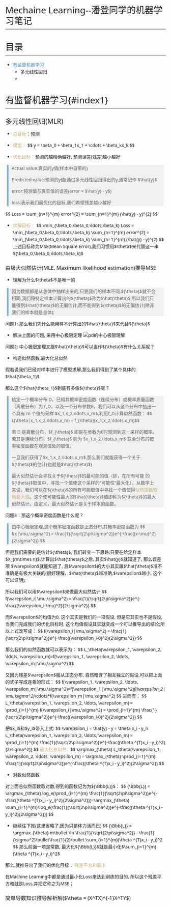 <!DOCTYPE html>
<html>
<head>
<meta http-equiv="Content-type" content="text/html;charset=UTF-8">
<script type="text/javascript" src="http://cdn.mathjax.org/mathjax/latest/MathJax.js?config=TeX-AMS-MML_HTMLorMML"> </script>
<script type="text/x-mathjax-config">MathJax.Hub.Config({"tex2jax": {"inlineMath": [['$','$'], ['\\(','\\)']]}});</script>
<script type="text/x-mathjax-config">MathJax.Hub.Config({"HTML-CSS": {"availableFonts":["TeX"],"scale": 150}});</script>

<style>
/*---------------------------------------------------------------------------------------------
 *  Copyright (c) Microsoft Corporation. All rights reserved.
 *  Licensed under the MIT License. See License.txt in the project root for license information.
 *--------------------------------------------------------------------------------------------*/

body {
	font-family: "Segoe WPC", "Segoe UI", "SFUIText-Light", "HelveticaNeue-Light", sans-serif, "Droid Sans Fallback";
	font-size: 14px;
	padding: 0 12px;
	line-height: 22px;
	word-wrap: break-word;
}

#code-csp-warning {
	position: fixed;
	top: 0;
	right: 0;
	color: white;
	margin: 16px;
	text-align: center;
	font-size: 12px;
	font-family: sans-serif;
	background-color:#444444;
	cursor: pointer;
	padding: 6px;
	box-shadow: 1px 1px 1px rgba(0,0,0,.25);
}

#code-csp-warning:hover {
	text-decoration: none;
	background-color:#007acc;
	box-shadow: 2px 2px 2px rgba(0,0,0,.25);
}


body.scrollBeyondLastLine {
	margin-bottom: calc(100vh - 22px);
}

body.showEditorSelection .code-line {
	position: relative;
}

body.showEditorSelection .code-active-line:before,
body.showEditorSelection .code-line:hover:before {
	content: "";
	display: block;
	position: absolute;
	top: 0;
	left: -12px;
	height: 100%;
}

body.showEditorSelection li.code-active-line:before,
body.showEditorSelection li.code-line:hover:before {
	left: -30px;
}

.vscode-light.showEditorSelection .code-active-line:before {
	border-left: 3px solid rgba(0, 0, 0, 0.15);
}

.vscode-light.showEditorSelection .code-line:hover:before {
	border-left: 3px solid rgba(0, 0, 0, 0.40);
}

.vscode-dark.showEditorSelection .code-active-line:before {
	border-left: 3px solid rgba(255, 255, 255, 0.4);
}

.vscode-dark.showEditorSelection .code-line:hover:before {
	border-left: 3px solid rgba(255, 255, 255, 0.60);
}

.vscode-high-contrast.showEditorSelection .code-active-line:before {
	border-left: 3px solid rgba(255, 160, 0, 0.7);
}

.vscode-high-contrast.showEditorSelection .code-line:hover:before {
	border-left: 3px solid rgba(255, 160, 0, 1);
}

img {
	max-width: 100%;
	max-height: 100%;
}

a {
	color: #4080D0;
	text-decoration: none;
}

a:focus,
input:focus,
select:focus,
textarea:focus {
	outline: 1px solid -webkit-focus-ring-color;
	outline-offset: -1px;
}

hr {
	border: 0;
	height: 2px;
	border-bottom: 2px solid;
}

h1 {
	padding-bottom: 0.3em;
	line-height: 1.2;
	border-bottom-width: 1px;
	border-bottom-style: solid;
}

h1, h2, h3 {
	font-weight: normal;
}

h1 code,
h2 code,
h3 code,
h4 code,
h5 code,
h6 code {
	font-size: inherit;
	line-height: auto;
}

a:hover {
	color: #4080D0;
	text-decoration: underline;
}

table {
	border-collapse: collapse;
}

table > thead > tr > th {
	text-align: left;
	border-bottom: 1px solid;
}

table > thead > tr > th,
table > thead > tr > td,
table > tbody > tr > th,
table > tbody > tr > td {
	padding: 5px 10px;
}

table > tbody > tr + tr > td {
	border-top: 1px solid;
}

blockquote {
	margin: 0 7px 0 5px;
	padding: 0 16px 0 10px;
	border-left: 5px solid;
}

code {
	font-family: Menlo, Monaco, Consolas, "Droid Sans Mono", "Courier New", monospace, "Droid Sans Fallback";
	font-size: 14px;
	line-height: 19px;
}

body.wordWrap pre {
	white-space: pre-wrap;
}

.mac code {
	font-size: 12px;
	line-height: 18px;
}

pre:not(.hljs),
pre.hljs code > div {
	padding: 16px;
	border-radius: 3px;
	overflow: auto;
}

/** Theming */

.vscode-light,
.vscode-light pre code {
	color: rgb(30, 30, 30);
}

.vscode-dark,
.vscode-dark pre code {
	color: #DDD;
}

.vscode-high-contrast,
.vscode-high-contrast pre code {
	color: white;
}

.vscode-light code {
	color: #A31515;
}

.vscode-dark code {
	color: #D7BA7D;
}

.vscode-light pre:not(.hljs),
.vscode-light code > div {
	background-color: rgba(220, 220, 220, 0.4);
}

.vscode-dark pre:not(.hljs),
.vscode-dark code > div {
	background-color: rgba(10, 10, 10, 0.4);
}

.vscode-high-contrast pre:not(.hljs),
.vscode-high-contrast code > div {
	background-color: rgb(0, 0, 0);
}

.vscode-high-contrast h1 {
	border-color: rgb(0, 0, 0);
}

.vscode-light table > thead > tr > th {
	border-color: rgba(0, 0, 0, 0.69);
}

.vscode-dark table > thead > tr > th {
	border-color: rgba(255, 255, 255, 0.69);
}

.vscode-light h1,
.vscode-light hr,
.vscode-light table > tbody > tr + tr > td {
	border-color: rgba(0, 0, 0, 0.18);
}

.vscode-dark h1,
.vscode-dark hr,
.vscode-dark table > tbody > tr + tr > td {
	border-color: rgba(255, 255, 255, 0.18);
}

.vscode-light blockquote,
.vscode-dark blockquote {
	background: rgba(127, 127, 127, 0.1);
	border-color: rgba(0, 122, 204, 0.5);
}

.vscode-high-contrast blockquote {
	background: transparent;
	border-color: #fff;
}
</style>

<style>
/* Tomorrow Theme */
/* http://jmblog.github.com/color-themes-for-google-code-highlightjs */
/* Original theme - https://github.com/chriskempson/tomorrow-theme */

/* Tomorrow Comment */
.hljs-comment,
.hljs-quote {
	color: #8e908c;
}

/* Tomorrow Red */
.hljs-variable,
.hljs-template-variable,
.hljs-tag,
.hljs-name,
.hljs-selector-id,
.hljs-selector-class,
.hljs-regexp,
.hljs-deletion {
	color: #c82829;
}

/* Tomorrow Orange */
.hljs-number,
.hljs-built_in,
.hljs-builtin-name,
.hljs-literal,
.hljs-type,
.hljs-params,
.hljs-meta,
.hljs-link {
	color: #f5871f;
}

/* Tomorrow Yellow */
.hljs-attribute {
	color: #eab700;
}

/* Tomorrow Green */
.hljs-string,
.hljs-symbol,
.hljs-bullet,
.hljs-addition {
	color: #718c00;
}

/* Tomorrow Blue */
.hljs-title,
.hljs-section {
	color: #4271ae;
}

/* Tomorrow Purple */
.hljs-keyword,
.hljs-selector-tag {
	color: #8959a8;
}

.hljs {
	display: block;
	overflow-x: auto;
	color: #4d4d4c;
	padding: 0.5em;
}

.hljs-emphasis {
	font-style: italic;
}

.hljs-strong {
	font-weight: bold;
}
</style>

<style>
/*
 * Markdown PDF CSS
 */

pre {
	background-color: #f8f8f8;
	border: 1px solid #cccccc;
	border-radius: 3px;
	overflow-x: auto;
	white-space: pre-wrap;
	overflow-wrap: break-word;
}

pre:not(.hljs) {
	padding: 23px;
	line-height: 19px;
}

blockquote {
	background: rgba(127, 127, 127, 0.1);
	border-color: rgba(0, 122, 204, 0.5);
}

.emoji {
	height: 1.4em;
}

/* for inline code */
:not(pre):not(.hljs) > code {
	color: #C9AE75; /* Change the old color so it seems less like an error */
	font-size: inherit;
}

</style>

</head>
<body>
<h1 id="mechaine-learning--%E6%BD%98%E7%99%BB%E5%90%8C%E5%AD%A6%E7%9A%84%E6%9C%BA%E5%99%A8%E5%AD%A6%E4%B9%A0%E7%AC%94%E8%AE%B0">Mechaine Learning--潘登同学的机器学习笔记</h1>
<h1 id="%E7%9B%AE%E5%BD%95">目录</h1>
<ul>
<li><a href="#index1">有监督机器学习</a>
<ul>
<li>多元线性回归</li>
<li></li>
</ul>
</li>
</ul>
<h1 id="%E6%9C%89%E7%9B%91%E7%9D%A3%E6%9C%BA%E5%99%A8%E5%AD%A6%E4%B9%A0index1">有监督机器学习{#index1}</h1>
<h2 id="%E5%A4%9A%E5%85%83%E7%BA%BF%E6%80%A7%E5%9B%9E%E5%BD%92mlr">多元线性回归(MLR)</h2>
<ul>
<li>
<p><code>总目标</code>：预测</p>
</li>
<li>
<p><code>模型：</code>
$$
y = \beta_0 + \beta_1x_1 + \cdots + \beta_kx_k
$$</p>
</li>
<li>
<p><code>优化目标：</code>预测的越精确越好, 预测误差(残差)越小越好</p>
</li>
</ul>
<blockquote>
<p>Actual value:真实的y值(样本中自带的)</p>
<p>Predicted value:预测的y值(通过多元线性回归得出的y,通常记作 $\hat{y}$</p>
<p>error:预测值与真实值的误差(error = $\hat{y} - y$)</p>
<p>loss:表示我们最优化的目标,我们希望残差越小越好</p>
</blockquote>
<p>$$
Loss = \sum_{n=1}^{m} error^{2} = \sum_{n=1}^{m} (\hat{y} - y)^{2}
$$</p>
<ul>
<li><code>求解目标：</code>
$$
\min_{\beta_0,\beta_0,\ldots,\beta_k} Loss = \min_{\beta_0,\beta_0,\ldots,\beta_k} \sum_{n=1}^{m} error^{2} = \min_{\beta_0,\beta_0,\ldots,\beta_k} \sum_{n=1}^{m} (\hat{y} - y)^{2}
$$
上述目标称为MSE(Mean Square Error),我们习惯用$\theta$来代替这一串${\beta_0,\beta_0,\ldots,\beta_k}$</li>
</ul>
<h3 id="%E7%94%B1%E6%9E%81%E5%A4%A7%E4%BC%BC%E7%84%B6%E4%BC%B0%E8%AE%A1mle-maximum-likelihood-estimation%E6%8E%A8%E5%AF%BCmse">由极大似然估计(MLE, Maximum likelihood estimation)推导MSE</h3>
<ul>
<li>理解为什么$\theta$不是唯一的</li>
</ul>
<blockquote>
<p>因为数据都是从总体中抽样出来的,只要我们的样本不同,${\theta}$就不会相同,我们将特定样本计算出的${\theta}$称为$\hat{\theta}$,所以我们只能得到$\hat{\theta}$的无偏估计,而不能得到${\theta}$的无偏估计(除非我们的样本就是总体);</p>
</blockquote>
<p>问题1: 那么我们凭什么能用样本计算出的$\hat{\theta}$来代替${\theta}$</p>
<ul>
<li>解决上面的问题, 采用中心极限定理
<img src="file:///c:/Users/潘登/Documents/GitHub/pd_MachineLearning/img/中心极限定理.jpg" alt="pd的中心极限理解"></li>
</ul>
<p>问题2: 中心极限定理又跟$\hat{\theta}$可以当作${\theta}$有什么关系呢？</p>
<ul>
<li>构造似然函数,最大化总似然</li>
</ul>
<p>假若说我们已经对样本进行了模型求解,那么我们得到了某个具体的$\hat{\theta_1}$</p>
<p>那么这个$\hat{\theta_1}$到底有多像${\theta}$呢？</p>
<blockquote>
<p>给定一个概率分布 D，已知其概率密度函数（连续分布）或概率质量函数（离散分布）为 f_D，以及一个分布参数θ，我们可以从这个分布中抽出一个具有 m 个值的采样 $x_1,x_2,\ldots,x_m$,利用f_D计算似然函数：
$$ L(\theta|x_1,x_2,\ldots,x_m) = f_{\theta}(x_1,x_2,\ldots,x_m)$$</p>
<p>若 D 是离散分布，$f_{\theta}$ 即是在参数为θ时观测到这一采样的概率。若其是连续分布，$f_{\theta}$ 则为 $x_1,x_2,\ldots,x_m$ 联合分布的概率密度函数在观测值处的取值。</p>
<p>一旦我们获得了$x_1,x_2,\ldots,x_m$,那么我们就能获得一个关于${\theta}$的估计(也就是$\hat{\theta}$)</p>
<p>最大似然估计会寻找关于${\theta}$的最可能的值（即，在所有可能 的${\theta}$取值中，寻找一个值使这个采样的“可能性”最大化）。从数学上来说，我们可以在${\theta}$的所有可能取值中寻找一个值使得<code>似然函数取到最大值</code>。这个使可能性最大的$\hat{\theta}$值即称为${\theta}$的最大似然估计。由定义，最大似然估计是关于样本的函数。</p>
</blockquote>
<p>问题3：那这个概率密度函数是什么呢？</p>
<blockquote>
<p>由中心极限定理,这个概率密度函数是正态分布,其概率密度函数为
$$ f(x|\mu,\sigma^2) = \frac{1}{\sqrt{2\pi\sigma^2}}e^{-\frac{(x-\mu)^2}{2\sigma^2}} $$</p>
</blockquote>
<p>但是我们需要的是估计${\theta}$, 我们转变一下思路,只要在给定样本$X_{m\times n}$,计算出$\hat{\theta}$之后, 其实$\hat{y}$就知道了, 那么误差项 $\varepsilon$就能知道了, 且$\varepsilon$的大小其实跟$\hat{\theta}$准不准确是有极大关联的(很好理解，$\hat{\theta}$越准确,$\varepsilon$越小, 这个可以证明);</p>
<p>所以我们可以用$\varepsilon$来做最大似然估计
$$
f(\varepsilon_i|\mu,\sigma^2) = \frac{1}{\sqrt{2\pi\sigma^2}}e^{-\frac{(\varepsilon_i-\mu)^2}{2\sigma^2}}
$$</p>
<p>而$\varepsilon$的均值为0, 这个其实是我们的一项假设, 但是它其实也不是假设, 当我们完成我们的优化目标时, 这个均值假设其实就变成一个可以推导出的结论;所以上式改写成：
$$
f(\varepsilon_i|\mu,\sigma^2) = \frac{1}{\sqrt{2\pi\sigma^2}}e^{-\frac{(\varepsilon_i-0)^2}{2\sigma^2}}
$$</p>
<p>那么我们的似然函数就可以表示为：
$$
L_\theta(\varepsilon_1, \varepsilon_2, \ldots, \varepsilon_m)=f(\varepsilon_1, \varepsilon_2, \ldots, \varepsilon_m|\mu,\sigma^2)
$$</p>
<p>又因为残差$\varepsilon$服从正态分布, 自然暗含了相互独立的假设,可以把上面的式子写成连乘的形式：
$$
f(\varepsilon_1, \varepsilon_2, \ldots, \varepsilon_m|\mu,\sigma^2)=f(\varepsilon_1|\mu,\sigma^2)<em>f(\varepsilon_2|\mu,\sigma^2)</em>\cdots*f(\varepsilon_m|\mu,\sigma^2)
$$
进而有：
$$
L_\theta(\varepsilon_1, \varepsilon_2, \ldots, \varepsilon_m) = \prod_{i=1}^{m} f(\varepsilon_i|\mu,\sigma^2) = \prod_{i=1}^{m} \frac{1}{\sqrt{2\pi\sigma^2}}e^{-\frac{(\varepsilon_i-0)^2}{2\sigma^2}}
$$</p>
<p>把$x_i$和$y_i$带入上式:
$$
\varepsilon_i = \hat{y} - y = \theta x_i - y_i\
L_\theta(\varepsilon_1, \varepsilon_2, \ldots, \varepsilon_m) = \prod_{i=1}^{m} \frac{1}{\sqrt{2\pi\sigma^2}}e^{-\frac{(\theta ^{T}x_i - y_i)^2}{2\sigma^2}}
$$
<code>最大化总似然:</code>
$$
\argmax_{\theta} L_\theta(\varepsilon_1, \varepsilon_2, \ldots, \varepsilon_m) = \argmax_{\theta} \prod_{i=1}^{m} \frac{1}{\sqrt{2\pi\sigma^2}}e^{-\frac{(\theta ^{T}x_i - y_i)^2}{2\sigma^2}}
$$</p>
<ul>
<li>对数似然函数</li>
</ul>
<p>对上面总似然函数取对数,得到的函数记为为${\Bbb{L}}$：
$$
{\Bbb{L}} = \argmax_{\theta} log_e(\prod_{i=1}^{m} \frac{1}{\sqrt{2\pi\sigma^2}}e^{-\frac{(\theta ^{T}x_i - y_i)^2}{2\sigma^2}})=\argmax_{\theta} \sum_{i=1}^{m}\log_e(\frac{1}{\sqrt{2\pi\sigma^2}}e^{-\frac{(\theta ^{T}x_i - y_i)^2}{2\sigma^2}})
$$</p>
<ul>
<li>继续往下推(这里省略了,因为只是体力活而已)
$$
{\Bbb{L}} = \argmax_{\theta} m\bullet \ln \frac{1}{\sqrt{2\pi\sigma^2}} - \frac{1}{\sigma^2}\bullet\frac{1}{2}\bullet \sum_{i=1}^{m}(\theta ^{T}x_i - y_i)^2
$$
那么前面一项是常数, 最大化${\Bbb{L}}$就是最小化$\sum_{i=1}^{m}(\theta ^{T}x_i - y_i)^2$</li>
</ul>
<p>那么,就推导出了我们的优化目标： <code>残差平方和最小</code></p>
<p>在Machine Learning中都是通过最小化Loss来达到训练的目的, 所以这个残差平方和就是Loss,并把它称之为MSE；</p>
<h3 id="%E7%AE%80%E5%8D%95%E5%AF%BC%E6%95%B0%E7%9F%A5%E8%AF%86%E6%8E%A8%E5%AF%BC%E8%A7%A3%E6%9E%90%E8%A7%A3theta-xtx-1xty">简单导数知识推导解析解($\theta = (X^TX)^{-1}X^TY$)</h3>

</body>
</html>






